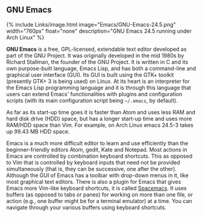 
## GNU Emacs
{% include Links/image.html image="Emacs/GNU-Emacs-24.5.png" width="760px" float="none" description="GNU Emacs 24.5 running under Arch Linux" %}

**GNU Emacs** is a free, GPL-licensed, extendable text editor developed as part of the GNU Project. It was originally developed in the mid 1980s by Richard Stallman, the founder of the GNU Project. It is written in C and its own purpose-built language, Emacs Lisp, and has both a command-line and graphical user interface (GUI). Its GUI is built using the GTK+ toolkit (presently GTK+ 3 is being used) on Linux. At its heart is an interpreter for the Emacs Lisp programming language and it is through this language that users can extend Emacs' functionalities with plugins and configuration scripts (with its main configuration script being `~/.emacs`, by default).

As far as its start-up time goes it is faster than Atom and uses less RAM and hard disk drive (HDD) space, but has a longer start-up time and uses more RAM/HDD space than Vim. For example, on Arch Linux emacs 24.5-3 takes up 99.43 MB HDD space.

Emacs is a much more difficult editor to learn and use efficiently than the beginner-friendly editors Atom, gedit, Kate and Notepad. Most actions in Emacs are controlled by combination keyboard shortcuts. This as opposed to Vim that is controlled by keyboard inputs that need not be provided simultaneously (that is, they can be successive, one after the other). Although the GUI of Emacs has a toolbar with drop-down menus in it, like most graphical text editors. There is also a plugin for Emacs that gives Emacs more Vim-like keyboard shortcuts, it is called [Spacemacs](http://spacemacs.org/). It uses buffers (as opposed to tabs or panes) for working on more than one file, or action (e.g., one buffer might be for a terminal emulator) at a time. You can navigate through your various buffers using keyboard shortcuts.
